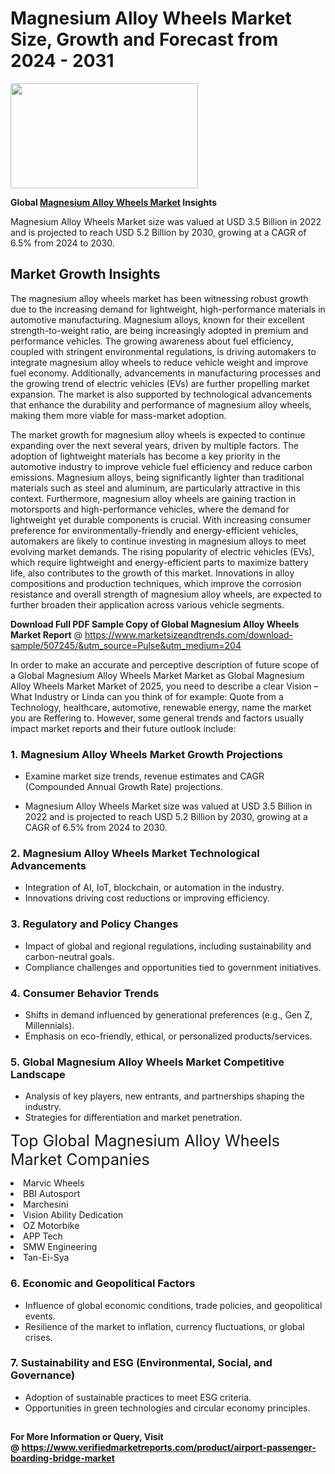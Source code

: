 <H1>Magnesium Alloy Wheels Market Size, Growth and Forecast from 2024 - 2031</H1><img class="aligncenter size-medium wp-image-584254" src="https://thirdeyenews.in/wp-content/uploads/2024/09/Global-Market-Research-300x168.jpeg" alt="" width="300" height="168" /><p><strong>Global&nbsp;<a href="https://www.marketsizeandtrends.com/download-sample/507245/&amp;utm_source=Pulse&amp;utm_medium=204">Magnesium Alloy Wheels Market</a> Insights</strong></p><p>Magnesium Alloy Wheels Market size was valued at USD 3.5 Billion in 2022 and is projected to reach USD 5.2 Billion by 2030, growing at a CAGR of 6.5% from 2024 to 2030.</p><p><h2>Market Growth Insights</h2> <p>The magnesium alloy wheels market has been witnessing robust growth due to the increasing demand for lightweight, high-performance materials in automotive manufacturing. Magnesium alloys, known for their excellent strength-to-weight ratio, are being increasingly adopted in premium and performance vehicles. The growing awareness about fuel efficiency, coupled with stringent environmental regulations, is driving automakers to integrate magnesium alloy wheels to reduce vehicle weight and improve fuel economy. Additionally, advancements in manufacturing processes and the growing trend of electric vehicles (EVs) are further propelling market expansion. The market is also supported by technological advancements that enhance the durability and performance of magnesium alloy wheels, making them more viable for mass-market adoption. </p> <p>The market growth for magnesium alloy wheels is expected to continue expanding over the next several years, driven by multiple factors. The adoption of lightweight materials has become a key priority in the automotive industry to improve vehicle fuel efficiency and reduce carbon emissions. Magnesium alloys, being significantly lighter than traditional materials such as steel and aluminum, are particularly attractive in this context. Furthermore, magnesium alloy wheels are gaining traction in motorsports and high-performance vehicles, where the demand for lightweight yet durable components is crucial. With increasing consumer preference for environmentally-friendly and energy-efficient vehicles, automakers are likely to continue investing in magnesium alloys to meet evolving market demands. The rising popularity of electric vehicles (EVs), which require lightweight and energy-efficient parts to maximize battery life, also contributes to the growth of this market. Innovations in alloy compositions and production techniques, which improve the corrosion resistance and overall strength of magnesium alloy wheels, are expected to further broaden their application across various vehicle segments. </p><p><span class=""><strong>Download Full PDF Sample Copy of Global Magnesium Alloy Wheels Market Report</strong> @ <a href="https://www.marketsizeandtrends.com/download-sample/507245/&amp;utm_source=Pulse&amp;utm_medium=204" target="_blank">https://www.marketsizeandtrends.com/download-sample/507245/&amp;utm_source=Pulse&amp;utm_medium=204</a></span></p><p>In order to make an accurate and perceptive description of future scope of a Global&nbsp;Magnesium Alloy Wheels Market Market as Global&nbsp;Magnesium Alloy Wheels Market Market of 2025, you need to describe a clear Vision &ndash; What Industry or Linda can you think of for example: Quote from a Technology, healthcare, automotive, renewable energy, name the market you are Reffering to. However, some general trends and factors usually impact market reports and their future outlook include:</p><h3>1.&nbsp;<strong>Magnesium Alloy Wheels Market Growth Projections</strong></h3><ul><li>Examine market size trends, revenue estimates and CAGR (Compounded Annual Growth Rate) projections.</li><li><p>Magnesium Alloy Wheels Market size was valued at USD 3.5 Billion in 2022 and is projected to reach USD 5.2 Billion by 2030, growing at a CAGR of 6.5% from 2024 to 2030.</p></li></ul><h3>2.&nbsp;<strong>Magnesium Alloy Wheels Market Technological Advancements</strong></h3><ul><li>Integration of AI, IoT, blockchain, or automation in the industry.</li><li>Innovations driving cost reductions or improving efficiency.</li></ul><h3>3.&nbsp;<strong>Regulatory and Policy Changes</strong></h3><ul><li>Impact of global and regional regulations, including sustainability and carbon-neutral goals.</li><li>Compliance challenges and opportunities tied to government initiatives.</li></ul><h3>4.&nbsp;<strong>Consumer Behavior Trends</strong></h3><ul><li>Shifts in demand influenced by generational preferences (e.g., Gen Z, Millennials).</li><li>Emphasis on eco-friendly, ethical, or personalized products/services.</li></ul><h3>5.&nbsp;<strong>Global Magnesium Alloy Wheels Market Competitive Landscape</strong></h3><ul><li>Analysis of key players, new entrants, and partnerships shaping the industry.</li><li>Strategies for differentiation and market penetration.</li></ul><p data-pm-slice="1 1 []"><span style="color: inherit; font-family: inherit; font-size: 25px;">Top Global Magnesium Alloy Wheels Market Companies</span></p><div class="" data-test-id=""><p><li>Marvic Wheels</li><li> BBI Autosport</li><li> Marchesini</li><li> Vision Ability Dedication</li><li> OZ Motorbike</li><li> APP Tech</li><li> SMW Engineering</li><li> Tan-Ei-Sya</li></p></div><h3>6.&nbsp;<strong>Economic and Geopolitical Factors</strong></h3><ul><li>Influence of global economic conditions, trade policies, and geopolitical events.</li><li>Resilience of the market to inflation, currency fluctuations, or global crises.</li></ul><h3>7.&nbsp;<strong>Sustainability and ESG (Environmental, Social, and Governance)</strong></h3><ul><li>Adoption of sustainable practices to meet ESG criteria.</li><li>Opportunities in green technologies and circular economy principles.</li></ul><h2><strong style="font-size: 14px;">For More Information or Query, Visit @&nbsp;</strong><a style="background-color: #ffffff; font-size: 14px;" href="https://www.marketsizeandtrends.com/report/magnesium-alloy-wheels-market/" target="_blank">https://www.verifiedmarketreports.com/product/airport-passenger-boarding-bridge-market</a></h2>
